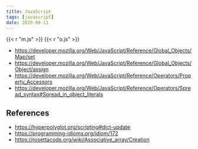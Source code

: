 ```yaml
---
title: JavaScript
tags: [javascript]
date: 2020-09-11
---
```


{{< r "m.js" >}}
{{< r "o.js" >}}

- <https://developer.mozilla.org/Web/JavaScript/Reference/Global_Objects/Map/set>
- <https://developer.mozilla.org/Web/JavaScript/Reference/Global_Objects/Object/assign>
- <https://developer.mozilla.org/Web/JavaScript/Reference/Operators/Property_Accessors>
- <https://developer.mozilla.org/Web/JavaScript/Reference/Operators/Spread_syntax#Spread_in_object_literals>

## References

- <https://hyperpolyglot.org/scripting#dict-update>
- <https://programming-idioms.org/idiom/172>
- <https://rosettacode.org/wiki/Associative_array/Creation>
